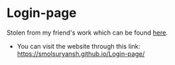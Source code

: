 # Login-page
Stolen from my friend's work which can be found [here](https://github.com/VDXD/Login_Page).

- You can visit the website through this link:
https://smolsuryansh.github.io/Login-page/
